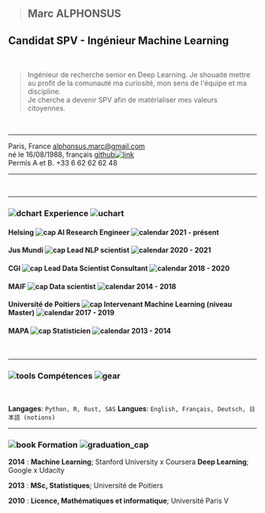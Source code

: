 > ## Marc ALPHONSUS

## Candidat SPV - Ingénieur Machine Learning

&nbsp;

> Ingénieur de recherche senior en Deep Learning.  Je shouaite mettre au profit de la comunauté ma curiosité, mon sens de l'équipe et ma discipline.   
> Je cherche a devenir SPV afin de matérialiser mes valeurs citoyennes.  
  

&nbsp;
&nbsp;


----------------            ----------------------------------------------------------------------------------------------------------------------------------------------
Paris, France                                                                                                                                     alphonsus.marc@gmail.com  
né le 16/08/1988, français                                                                                           [github![link](assets/github.png)](https://github.com/marcalph)  
Permis A et B.                                                                                                                                           +33 6 62 62 62 48 
----------------            ----------------------------------------------------------------------------------------------------------------------------------------------

&nbsp;
&nbsp;

------

### ![dchart](assets/downward_chart.png) Experience ![uchart](assets/upward_chart.png)

#### Helsing ![cap](assets/cap.png) AI Research Engineer ![calendar](assets/calendar.png) 2021 - présent

#### Jus Mundi ![cap](assets/cap.png) Lead NLP scientist ![calendar](assets/calendar.png) 2020 - 2021

#### CGI ![cap](assets/cap.png) Lead Data Scientist Consultant ![calendar](assets/calendar.png) 2018 - 2020

#### MAIF ![cap](assets/cap.png) Data scientist ![calendar](assets/calendar.png) 2014 - 2018

#### Université de Poitiers ![cap](assets/cap.png) Intervenant Machine Learning (niveau Master) ![calendar](assets/calendar.png) 2017 - 2019

#### MAPA ![cap](assets/cap.png) Statisticien ![calendar](assets/calendar.png) 2013 - 2014



&nbsp;

------

### ![tools](assets/tools.png) Compétences ![gear](assets/gear.png)

&nbsp;

**Langages**: `Python, R, Rust, SAS`
**Langues**: `English, Français, Deutsch, 日本語 (notions)`

------

###  ![book](assets/book.png) Formation ![graduation_cap](assets/graduation_cap.png)

**2014**
:   **Machine Learning**; Stanford University x Coursera
    **Deep Learning**; Google x Udacity

**2013**
:   **MSc, Statistiques**; Université de Poitiers

**2010**
:   **Licence, Mathématiques et informatique**; Université Paris V